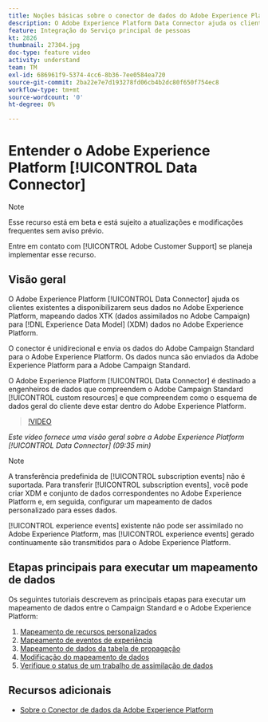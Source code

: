 ```yaml
---
title: Noções básicas sobre o conector de dados do Adobe Experience Platform
description: O Adobe Experience Platform Data Connector ajuda os clientes existentes a disponibilizar seus dados no Adobe Experience Platform, mapeando dados XTK (dados assimilados no Campaign) para dados do Experience Data Model (XDM) no Adobe Experience Platform.
feature: Integração do Serviço principal de pessoas
kt: 2826
thumbnail: 27304.jpg
doc-type: feature video
activity: understand
team: TM
exl-id: 686961f9-5374-4cc6-8b36-7ee0584ea720
source-git-commit: 2ba22e7e7d193278fd06cb4b2dc80f650f754ec8
workflow-type: tm+mt
source-wordcount: '0'
ht-degree: 0%

---
```


# Entender o Adobe Experience Platform [!UICONTROL Data Connector]

>[!NOTE]
>
>Esse recurso está em beta e está sujeito a atualizações e modificações frequentes sem aviso prévio.
>
>Entre em contato com [!UICONTROL Adobe Customer Support] se planeja implementar esse recurso.

## Visão geral

O Adobe Experience Platform [!UICONTROL Data Connector] ajuda os clientes existentes a disponibilizarem seus dados no Adobe Experience Platform, mapeando dados XTK (dados assimilados no Adobe Campaign) para [!DNL Experience Data Model] (XDM) dados no Adobe Experience Platform.

O conector é unidirecional e envia os dados do Adobe Campaign Standard para o Adobe Experience Platform. Os dados nunca são enviados da Adobe Experience Platform para a Adobe Campaign Standard.

O Adobe Experience Platform [!UICONTROL Data Connector] é destinado a engenheiros de dados que compreendem o Adobe Campaign Standard [!UICONTROL custom resources] e que compreendem como o esquema de dados geral do cliente deve estar dentro do Adobe Experience Platform.

>[!VIDEO](https://video.tv.adobe.com/v/27304?quality=12)

*Este vídeo fornece uma visão geral sobre a Adobe Experience Platform  [!UICONTROL Data Connector] (09:35 min)*

>[!NOTE]
>
>A transferência predefinida de [!UICONTROL subscription events] não é suportada. Para transferir [!UICONTROL subscription events], você pode criar XDM e conjunto de dados correspondentes no Adobe Experience Platform e, em seguida, configurar um mapeamento de dados personalizado para esses dados.
>
>[!UICONTROL experience events] existente não pode ser assimilado no Adobe Experience Platform, mas [!UICONTROL experience events] gerado continuamente são transmitidos para o Adobe Experience Platform.

## Etapas principais para executar um mapeamento de dados

Os seguintes tutoriais descrevem as principais etapas para executar um mapeamento de dados entre o Campaign Standard e o Adobe Experience Platform:

1. [Mapeamento de recursos personalizados](/help/administrating/adobe-experience-platform-data-connector/mapping-custom-resources.md)
2. [Mapeamento de eventos de experiência](/help/administrating/adobe-experience-platform-data-connector/mapping-experience-events.md)
3. [Mapeamento de dados da tabela de propagação](/help/administrating/adobe-experience-platform-data-connector/mapping-seed-table-data.md)
4. [Modificação do mapeamento de dados](/help/administrating/adobe-experience-platform-data-connector/modifying-data-mapping.md)
5. [Verifique o status de um trabalho de assimilação de dados](/help/administrating/adobe-experience-platform-data-connector/checking-status-of-data-ingestion-jobs.md)

## Recursos adicionais

* [Sobre o Conector de dados da Adobe Experience Platform](https://experienceleague.adobe.com/docs/campaign-standard/using/integrating-with-adobe-cloud/adobe-experience-platform/data-connector/aep-about-data-connector.html)


